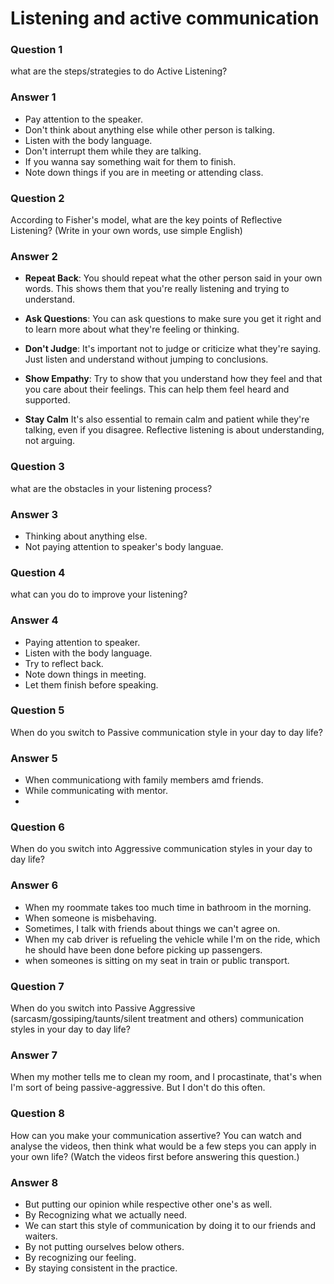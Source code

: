 # Listening and active communication
### Question 1
what are the steps/strategies to do Active Listening?
### Answer 1
* Pay attention to the speaker.
* Don't think about anything else while other person is talking.
* Listen with the body language.
* Don't interrupt them while they are talking.
* If you wanna say something wait for them to finish.
* Note down things if you are in meeting or attending class.


### Question 2
According to Fisher's model, what are the key points of Reflective Listening? (Write in your own words, use simple English)
### Answer 2
* __Repeat Back__: You should repeat what the other person said in your own words. This shows them that you're really listening and trying to understand.

* __Ask Questions__: You can ask questions to make sure you get it right and to learn more about what they're feeling or thinking.

* __Don't Judge__: It's important not to judge or criticize what they're saying. Just listen and understand without jumping to conclusions.

* __Show Empathy__: Try to show that you understand how they feel and that you care about their feelings. This can help them feel heard and supported.

* __Stay Calm__ It's also essential to remain calm and patient while they're talking, even if you disagree. Reflective listening is about understanding, not arguing.



### Question 3
what are the obstacles in your listening process?
### Answer 3
* Thinking about anything else.
* Not paying attention to speaker's body languae.

### Question 4
what can you do to improve your listening?

### Answer 4
* Paying attention to speaker.
* Listen with the body language.
* Try to reflect back.
* Note down things in meeting.
* Let them finish before speaking.

### Question 5
When do you switch to Passive communication style in your day to day life?

### Answer 5
* When communicationg with family members amd friends.
* While communicating with mentor.
* 
### Question 6
When do you switch into Aggressive communication styles in your day to day life?

### Answer 6
* When my roommate takes too much time in bathroom in the morning.
* When someone is misbehaving.
* Sometimes, I talk with friends about things we can't agree on.
* When my cab driver is refueling the vehicle while I'm on the ride, which he should have been done before picking up passengers.
* when someones is sitting on my seat in train or public transport.

### Question 7
When do you switch into Passive Aggressive (sarcasm/gossiping/taunts/silent treatment and others) communication styles in your day to day life?

### Answer 7
When my mother tells me to clean my room, and I procastinate, that's when I'm sort of being passive-aggressive. But I don't do this often.
### Question 8
How can you make your communication assertive? You can watch and analyse the videos, then think what would be a few steps you can apply in your own life? (Watch the videos first before answering this question.)

### Answer 8
* But putting our opinion while respective other one's as well.
* By Recognizing what we actually need.
* We can start this style of communication by doing it to our friends and waiters.
* By not putting ourselves below others.
* By recognizing our feeling.
* By staying consistent in the practice.